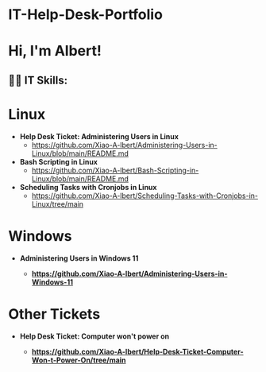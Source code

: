 # IT-Help-Desk-Portfolio
<h1>Hi, I'm Albert!

<h2>👨‍💻 IT Skills:</h2>

# Linux
  - <b>Help Desk Ticket: Administering Users in Linux</b>
    - https://github.com/Xiao-A-lbert/Administering-Users-in-Linux/blob/main/README.md 
  - <b>Bash Scripting in Linux</b>
    - https://github.com/Xiao-A-lbert/Bash-Scripting-in-Linux/blob/main/README.md
  - <b>Scheduling Tasks with Cronjobs in Linux</b>
    - https://github.com/Xiao-A-lbert/Scheduling-Tasks-with-Cronjobs-in-Linux/tree/main

# Windows 
  - <b>Administering Users in Windows 11<b>
    - https://github.com/Xiao-A-lbert/Administering-Users-in-Windows-11

# Other Tickets
  - <b>Help Desk Ticket: Computer won't power on<b>
    - https://github.com/Xiao-A-lbert/Help-Desk-Ticket-Computer-Won-t-Power-On/tree/main
